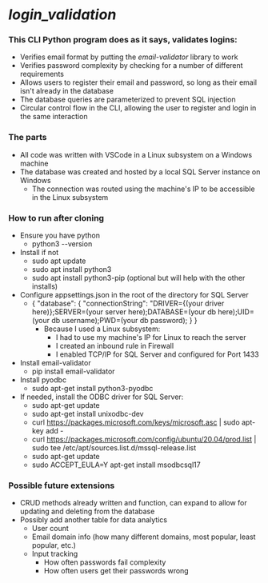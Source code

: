 # *login_validation*
### This CLI Python program does as it says, **validates logins**:
- Verifies email format by putting the *email-validator* library to work
- Verifies password complexity by checking for a number of different requirements
- Allows users to register their email and password, so long as their email isn't already in the database
- The database queries are parameterized to prevent SQL injection
- Circular control flow in the CLI, allowing the user to register and login in the same interaction
 
### The parts
- All code was written with VSCode in a Linux subsystem on a Windows machine
- The database was created and hosted by a local SQL Server instance on Windows
  - The connection was routed using the machine's IP to be accessible in the Linux subsystem

### How to run after cloning
- Ensure you have python
  - python3 --version
- Install if not
  - sudo apt update
  - sudo apt install python3
  - sudo apt install python3-pip (optional but will help with the other installs)
- Configure appsettings.json in the root of the directory for SQL Server
  - { "database": { "connectionString": "DRIVER={(your driver here)};SERVER=(your server here);DATABASE=(your db here);UID=(your db username);PWD=(your db password); } }
    - Because I used a Linux subsystem:
      - I had to use my machine's IP for Linux to reach the server
      - I created an inbound rule in Firewall
      - I enabled TCP/IP for SQL Server and configured for Port 1433
- Install email-validator
  - pip install email-validator
- Install pyodbc
  - sudo apt-get install python3-pyodbc
- If needed, install the ODBC driver for SQL Server:
  - sudo apt-get update
  - sudo apt-get install unixodbc-dev
  - curl https://packages.microsoft.com/keys/microsoft.asc | sudo apt-key add -
  - curl https://packages.microsoft.com/config/ubuntu/20.04/prod.list | sudo tee /etc/apt/sources.list.d/mssql-release.list
  - sudo apt-get update
  - sudo ACCEPT_EULA=Y apt-get install msodbcsql17
 

### Possible future extensions
- CRUD methods already written and function, can expand to allow for updating and deleting from the database
- Possibly add another table for data analytics
  - User count
  - Email domain info (how many different domains, most popular, least popular, etc.)
  - Input tracking
    - How often passwords fail complexity
    - How often users get their passwords wrong
